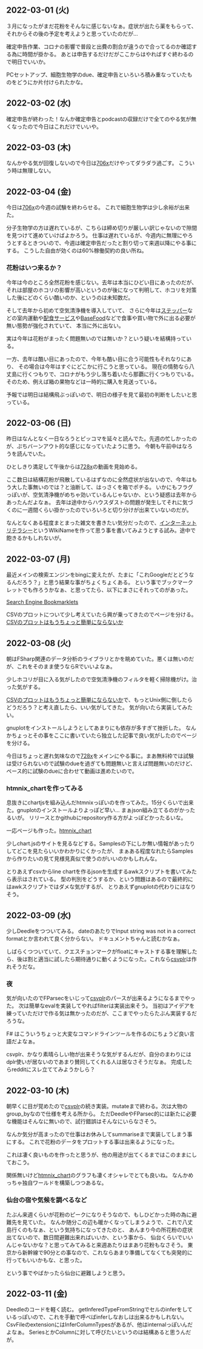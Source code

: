 ## 2022-03-01 (火)

３月になったがまだ花粉をそんなに感じないなぁ。症状が出たら薬をもらって、それからその後の予定を考えようと思っていたのだが…

確定申告作業、コロナの影響で普段と出費の割合が違うので合ってるのか確認する為に時間が掛かる。
あとは申告するだけだがここからはやればすぐ終わるので明日でいいか。

PCセットアップ、細胞生物学のdue、確定申告といろいろ積み重なっていたものをどうにか片付けられたかな。

## 2022-03-02 (水)

確定申告が終わった！なんか確定申告とpodcastの収録だけで全てのやる気が無くなったので今日はこれだけでいいや。

## 2022-03-03 (木)

なんかやる気が回復しないので今日は[706x](706x.md)だけやってダラダラ過ごす。
こういう時は無理しない。

## 2022-03-04 (金)

今日は[706x](706x.md)の今週の試験を終わらせる。
これで細胞生物学は少し余裕が出来た。

分子生物学の方は遅れているが、こちらは締め切りが厳しい訳じゃないので隙間を見つけて進めていけばよかろう。
仕事は遅れているが、今週内に無理にやろうとするときついので、今週は確定申告だったと割り切って来週以降にやる事にする。
こうした自由が効くのは60%稼働契約の良い所ね。

### 花粉はいつ来るか？

今年は今のところ全然花粉を感じない。去年は本当にひどい目にあったのだが、それは部屋のホコリの影響が高いというのが後になって判明して、ホコリを対策した後にどのくらい酷いのか、というのは未知数だ。

そして去年から初めて空気清浄機を導入していて、
さらに今年は[ステッパー](ステッパー.md)などの室内運動や[配食サービス](配食サービス.md)や[BaseFood](BaseFood.md)などで食事や買い物で外に出る必要が無い態勢が強化されていて、
本当に外に出ない。

実は今年は花粉がまったく問題無いのでは無いか？という疑いを結構持っている。

一方、去年は酷い目にあったので、今年も酷い目に合う可能性もそれなりにあり、
その場合は今年はすぐにどこかに行こうと思っている。
現在の情勢なら八丈島に行くつもりで、コロナがもう少し落ち着いたら那覇に行くつもりでいる。
そのため、例えば箱の果物などは一時的に購入を見送っている。

予報では明日は結構飛ぶっぽいので、明日の様子を見て最初の判断をしたいと思っている。

## 2022-03-06 (日)

昨日はなんとなく一日なろうとピッコマを延々と読んでた。先週の忙しかったのが、ぷちバーンアウト的な感じになっていたように思う。
今朝も午前中はなろうを読んでいた。

ひとしきり満足して午後からは[728x](728x.md)の動画を見始める。

ここ数日は結構花粉が飛散しているはずなのに全然症状が出ないので、今年はもう大した事無いのでは？と油断して、はっさくを箱でポチる。
いかにもフラグっぽいが、空気清浄機がめちゃ効いているんじゃないか、という疑惑は去年からあったんだよなぁ。
去年は途中からハウスダストの問題が発生してそれに気づくのに一週間くらい掛かったのでいろいろと切り分けが出来ていないのだが。

なんとなくある程度まとまった雑文を書きたい気分だったので、[インターネットリテラシー](インターネットリテラシー.md)というWIkiNameを作って思う事を書いてみようとする試み。途中で飽きるかもしれないが。

## 2022-03-07 (月)

最近メインの検索エンジンをbingに変えたが、たまに「これGoogleだとどうなるんだろう？」と思う結果な事がちょくちょくある。
という事でブックマークレットでも作ろうかなぁ、と思ってたら、以下にまさにそれってのがあった。

[Search Engine Bookmarklets](http://www.searchengineshowdown.com/bmlets/)

CSVのプロットについて少し考えていたら興が乗ってきたのでページを分ける。
[CSVのプロットはもうちょっと簡単にならないか](CSVのプロットはもうちょっと簡単にならないか.md)

## 2022-03-08 (火)

朝はFSharp関連のデータ分析のライブラリとかを眺めていた。悪くは無いのだが、これをそのまま使うならRでいいよなぁ。

少しホコリが目に入る気がしたので空気清浄機のフィルタを軽く掃除機がけ。治った気がする。

[CSVのプロットはもうちょっと簡単にならないか](CSVのプロットはもうちょっと簡単にならないか.md)で、もっとUnix側に倒したらどうだろう？と考え直したら、いい気がしてきた。
気が向いたら実装してみたい。

gnuplotをインストールしようとしてあまりにも依存が多すぎて挫折した。
なんかちょっとその事をここに書いていたら独立した記事で良い気がしたのでページを分ける。

今日はちょっと遅れ気味なので[728x](728x.md)をメインにやる事に。まあ無料枠では試験は受けられないので試験のdueを過ぎても問題無いと言えば問題無いのだけど、ペース的に試験のdueに合わせて動画は進めたいので。

### htmnix_chartを作ってみる

息抜きにchartjsを組み込んだhtmnixっぽいのを作ってみた。15分くらいで出来た。gnuplotのインストールよりよっぽど早い…
まぁjson組み立てるのがかったるいが。
リリースとかgithubにrepository作る方がよっぽどかったるいな。

一応ページも作った。[htmnix_chart](htmnix_chart.md)

少しchart.jsのサイトを見るなどする。Samplesの下にしか無い情報があったりしてどこを見たらいいかわかりにくかったが、
まぁある程度なれたらSamplesから作りたいの見て見様見真似で使うのがいいのかもしれんな。

とりあえずcsvからline chartを作るjsonを生成するawkスクリプトを書いてみたら表示はされている。
型の判別をどうするか、という問題はあるので最終的にはawkスクリプトではダメな気がするが、
とりあえずgnuplotの代わりにはなりそう。

## 2022-03-09 (水)

少しDeedleをつついてみる。
dateのあたりでInput string was not in a correct formatとか言われて良く分からない。
ドキュメントちゃんと読むかなぁ。

しばらくつついていて、クエスチョンマークがfloatにキャストする事を理解したら、後は割と適当に試したら期待通りに動くようになった。これなら[csvplr](csvplr.md)は作れそうだな。

### 夜

気が向いたのでFParsecをいじって[csvplr](csvplr.md)のパースが出来るようになるまでやった。
次は簡単なevalを実装してやればfilterは実装出来そう。
当初はアイデアを練っていただけで作る気は無かったのだが、ここまでやったらたぶん実装するだろうな。

F# はこういうちょっと大変なコマンドラインツールを作るのにちょうど良い言語だよなぁ。

csvplr、かなり素晴らしい物が出来そうな気がするんだが、自分のまわりにはdplr使いが居ないのであまり賛同してくれる人は居なさそうだなぁ。
完成したらredditにスレ立ててみようかしら？

## 2022-03-10 (木)

朝早くに目が覚めたので[csvplr](csvplr.md)の続き実装。mutateまで終わる。次は大物のgroup_byなので仕様を考える所から。
ただDeedleやFParsec的には新たに必要な機能はそんなに無いので、試行錯誤はそんなにいらなさそう。

なんか気分が高まったので仕事はお休みしてsummariseまで実装してしまう事にする。
これで花粉のデータをプロットする事は出来るようになった。

これは凄く良いものを作ったと思うが、他の用途が出てくるまではこのままにしておこう。

関係無いけど[htmnix_chart](htmnix_chart.md)のグラフも凄くオシャレでとても良いね。
なんかめっちゃ独自ワールドを構築しつつあるな。

### 仙台の宿や気候を調べるなど

たぶん来週くらいが花粉のピークになりそうなので、もしひどかった時の為に避難先を見ていた。
なんか随分この辺も暖かくなってしまうようで、これで八丈島行くのもなぁ、という気持ちになってきたのと、
あんまり今の所花粉の症状出てないので、数日間避難出来ればいいか、という事から、
仙台くらいでいいんじゃないかな？と思ってみてみると来週あたりはまあり花粉もなさそう。
東京から新幹線で90分との事なので、これならあまり準備してなくても突発的に行ってもいいかもな、と思った。

という事でやばかったら仙台に避難しようと思う。

## 2022-03-11 (金)

Deedleのコードを軽く読む。
getInferedTypeFromStringでセルのinferをしているっぽいので、これを手動で呼べばinferしなおしは出来るかもしれない。
CsvFileのextensionにはInferColumnTypesがあるが、他はinternalっぽいんだよなぁ。
SeriesとかColumnに対して呼びたいというのは結構あると思うんだが。